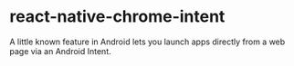 # react-native-chrome-intent
A little known feature in Android lets you launch apps directly from a web page via an Android Intent.
